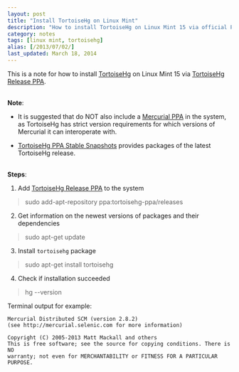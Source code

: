 ```yaml
---
layout: post
title: "Install TortoiseHg on Linux Mint"
description: "How to install TortoiseHg on Linux Mint 15 via official PPA."
category: notes
tags: [linux mint, tortoisehg]
alias: [/2013/07/02/]
last_updated: March 18, 2014
---
```

This is a note for how to install [TortoiseHg][TortoiseHg]
on Linux Mint 15 via [TortoiseHg Release PPA][TortoiseHg Release PPA].

<br />**Note**:

- It is suggested that do NOT also include a [Mercurial PPA][Mercurial PPA] in the system,
as TortoiseHg has strict version requirements for which versions of Mercurial it can interoperate with.

- [TortoiseHg PPA Stable Snapshots][TortoiseHg PPA Stable Snapshots] provides packages of the latest TortoiseHg release.

<br />**Steps**:

1. Add [TortoiseHg Release PPA][TortoiseHg Release PPA] to the system
> sudo add-apt-repository ppa:tortoisehg-ppa/releases

2. Get information on the newest versions of packages and their dependencies
> sudo apt-get update

3. Install `tortoisehg` package
> sudo apt-get install tortoisehg

4. Check if installation succeeded
> hg --version

Terminal output for example:

	Mercurial Distributed SCM (version 2.8.2)
	(see http://mercurial.selenic.com for more information)

	Copyright (C) 2005-2013 Matt Mackall and others
	This is free software; see the source for copying conditions. There is NO
	warranty; not even for MERCHANTABILITY or FITNESS FOR A PARTICULAR PURPOSE.

[TortoiseHg]: http://tortoisehg.bitbucket.org/
[TortoiseHg Release PPA]: https://launchpad.net/~tortoisehg-ppa/+archive/releases
[Mercurial PPA]: https://launchpad.net/~mercurial-ppa/+archive/releases
[TortoiseHg PPA Stable Snapshots]: https://launchpad.net/~tortoisehg-ppa/+archive/stable-snapshots
[TortoiseHg Release PPA]: https://launchpad.net/~tortoisehg-ppa/+archive/releases